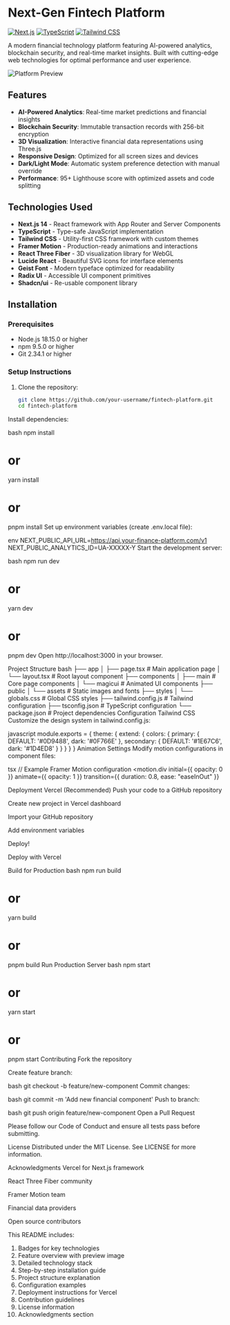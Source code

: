 # Next-Gen Fintech Platform

[![Next.js](https://img.shields.io/badge/Next.js-13.5+-000000?logo=next.js&logoColor=white)](https://nextjs.org/)
[![TypeScript](https://img.shields.io/badge/TypeScript-5.2+-3178C6?logo=typescript&logoColor=white)](https://www.typescriptlang.org/)
[![Tailwind CSS](https://img.shields.io/badge/Tailwind_CSS-3.3+-06B6D4?logo=tailwind-css&logoColor=white)](https://tailwindcss.com/)

A modern financial technology platform featuring AI-powered analytics, blockchain security, and real-time market insights. Built with cutting-edge web technologies for optimal performance and user experience.

![Platform Preview](public/preview.jpg)

## Features

- **AI-Powered Analytics**: Real-time market predictions and financial insights
- **Blockchain Security**: Immutable transaction records with 256-bit encryption
- **3D Visualization**: Interactive financial data representations using Three.js
- **Responsive Design**: Optimized for all screen sizes and devices
- **Dark/Light Mode**: Automatic system preference detection with manual override
- **Performance**: 95+ Lighthouse score with optimized assets and code splitting

## Technologies Used

- **Next.js 14** - React framework with App Router and Server Components
- **TypeScript** - Type-safe JavaScript implementation
- **Tailwind CSS** - Utility-first CSS framework with custom themes
- **Framer Motion** - Production-ready animations and interactions
- **React Three Fiber** - 3D visualization library for WebGL
- **Lucide React** - Beautiful SVG icons for interface elements
- **Geist Font** - Modern typeface optimized for readability
- **Radix UI** - Accessible UI component primitives
- **Shadcn/ui** - Re-usable component library

## Installation

### Prerequisites

- Node.js 18.15.0 or higher
- npm 9.5.0 or higher
- Git 2.34.1 or higher

### Setup Instructions

1. Clone the repository:
   ```bash
   git clone https://github.com/your-username/fintech-platform.git
   cd fintech-platform
Install dependencies:

bash
npm install
# or
yarn install
# or
pnpm install
Set up environment variables (create .env.local file):

env
NEXT_PUBLIC_API_URL=https://api.your-finance-platform.com/v1
NEXT_PUBLIC_ANALYTICS_ID=UA-XXXXX-Y
Start the development server:

bash
npm run dev
# or
yarn dev
# or
pnpm dev
Open http://localhost:3000 in your browser.

Project Structure
bash
├── app
│   ├── page.tsx          # Main application page
│   └── layout.tsx        # Root layout component
├── components
│   ├── main              # Core page components
│   └── magicui          # Animated UI components
├── public
│   └── assets           # Static images and fonts
├── styles
│   └── globals.css      # Global CSS styles
├── tailwind.config.js   # Tailwind configuration
├── tsconfig.json        # TypeScript configuration
└── package.json         # Project dependencies
Configuration
Tailwind CSS
Customize the design system in tailwind.config.js:

javascript
module.exports = {
  theme: {
    extend: {
      colors: {
        primary: {
          DEFAULT: '#0D9488',
          dark: '#0F766E'
        },
        secondary: {
          DEFAULT: '#1E67C6',
          dark: '#1D4ED8'
        }
      }
    }
  }
}
Animation Settings
Modify motion configurations in component files:

tsx
// Example Framer Motion configuration
<motion.div
  initial={{ opacity: 0 }}
  animate={{ opacity: 1 }}
  transition={{ 
    duration: 0.8,
    ease: "easeInOut"
  }}
>
Deployment
Vercel (Recommended)
Push your code to a GitHub repository

Create new project in Vercel dashboard

Import your GitHub repository

Add environment variables

Deploy!

Deploy with Vercel

Build for Production
bash
npm run build
# or
yarn build
# or
pnpm build
Run Production Server
bash
npm start
# or
yarn start
# or
pnpm start
Contributing
Fork the repository

Create feature branch:

bash
git checkout -b feature/new-component
Commit changes:

bash
git commit -m 'Add new financial component'
Push to branch:

bash
git push origin feature/new-component
Open a Pull Request

Please follow our Code of Conduct and ensure all tests pass before submitting.

License
Distributed under the MIT License. See LICENSE for more information.

Acknowledgments
Vercel for Next.js framework

React Three Fiber community

Framer Motion team

Financial data providers

Open source contributors


This README includes:

1. Badges for key technologies
2. Feature overview with preview image
3. Detailed technology stack
4. Step-by-step installation guide
5. Project structure explanation
6. Configuration examples
7. Deployment instructions for Vercel
8. Contribution guidelines
9. License information
10. Acknowledgments section
